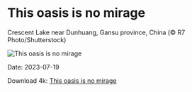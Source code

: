 # This oasis is no mirage

Crescent Lake near Dunhuang, Gansu province, China (© R7 Photo/Shutterstock)

![This oasis is no mirage](https://bing.com/th?id=OHR.CrescentLake_EN-US1005101872_UHD.jpg&rf=LaDigue_UHD.jpg&pid=hp&w=1024&h=576&rs=1&c=4)

Date: 2023-07-19

Download 4k: [This oasis is no mirage](https://bing.com/th?id=OHR.CrescentLake_EN-US1005101872_UHD.jpg&rf=LaDigue_UHD.jpg&pid=hp&w=3840&h=2160&rs=1&c=4)

